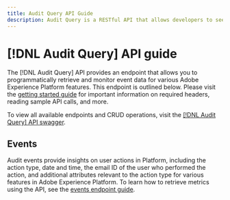 ```yaml
---
title: Audit Query API Guide
description: Audit Query is a RESTful API that allows developers to see who did what actions in Adobe Experience Platform.
---
```

# [!DNL Audit Query] API guide

The [!DNL Audit Query] API provides an endpoint that allows you to programmatically retrieve and monitor event data for various Adobe Experience Platform features. This endpoint is outlined below. Please visit the [getting started guide](./getting-started.md) for important information on required headers, reading sample API calls, and more.

To view all available endpoints and CRUD operations, visit the [[!DNL Audit Query] API swagger](https://www.adobe.io/experience-platform-apis/references/audit-query/).

## Events

Audit events provide insights on user actions in Platform, including the action type, date and time, the email ID of the user who performed the action, and additional attributes relevant to the action type for various features in Adobe Experience Platform. To learn how to retrieve metrics using the API, see the [events endpoint guide](./events.md).
